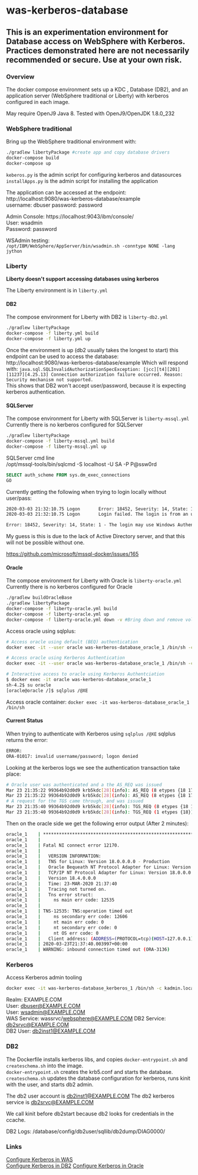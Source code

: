 # was-kerberos-database

## This is an experimentation environment for Database access on WebSphere with Kerberos. Practices demonstrated here are not necessarily recommended or secure. Use at your own risk.

### Overview

The docker compose environment sets up a KDC , Database (DB2), and an application server (WebSphere traditional or Liberty) with kerberos configured in each image. 

May require OpenJ9 Java 8. Tested with OpenJ9/OpenJDK 1.8.0_232

### WebSphere traditional 

Bring up the WebSphere traditional environment with:

``` sh
./gradlew libertyPackage #create app and copy database drivers
docker-compose build
docker-compose up
```

`keberos.py` is the admin script for configuring kerberos and datasources  
`installApps.py` is the admin script for installing the application



The application can be accessed at the endpoint:  
http://localhost:9080/was-kerberos-database/example  
username: dbuser
password: password

Admin Console: https://localhost:9043/ibm/console/  
User: wsadmin  
Password: password

WSAdmin testing:  
`/opt/IBM/WebSphere/AppServer/bin/wsadmin.sh -conntype NONE -lang jython`

### Liberty

**Liberty doesn't support accessing databases using kerberos**

The Liberty environment is in `liberty.yml`

#### DB2

The compose environment for Liberty with DB2 is `liberty-db2.yml`

```sh
./gradlew libertyPackage
docker-compose -f liberty.yml build
docker-compose -f liberty.yml up
```

Once the environment is up (db2 usually takes the longest to start) this endpoint can be used to access the database:  
http://localhost:9080/was-kerberos-database/example
Which will respond with:  `java.sql.SQLInvalidAuthorizationSpecException: [jcc][t4][201][11237][4.25.13] Connection authorization failure occurred. Reason: Security mechanism not supported. `  
This shows that DB2 won't accept user/password, because it is expecting kerberos authentication.

#### SQLServer

The compose environment for Liberty with SQLServer is `liberty-mssql.yml` 
Currently there is no kerberos configured for SQLServer

```sh
./gradlew libertyPackage
docker-compose -f liberty-mssql.yml build
docker-compose -f liberty-mssql.yml up
```

SQLServer cmd line  
/opt/mssql-tools/bin/sqlcmd -S localhost -U SA -P P@ssw0rd

```sql
SELECT auth_scheme FROM sys.dm_exec_connections  
GO
```

Currently getting the following when trying to login locally without user/pass:
```txt
2020-03-03 21:32:10.75 Logon       Error: 18452, Severity: 14, State: 1.
2020-03-03 21:32:10.75 Logon       Login failed. The login is from an untrusted domain and cannot be used with Integrated authentication. [CLIENT: 10.5.0.5]
```

```txt
Error: 18452, Severity: 14, State: 1 - The login may use Windows Authentication but the login is an unrecognized Windows principal. An unrecognized Windows principal means that Windows can't verify the login. This might be because the Windows login is from an untrusted domain.
```

My guess is this is due to the lack of Active Directory server, and that this will not be possible without one.

https://github.com/microsoft/mssql-docker/issues/165

#### Oracle

The compose environment for Liberty with Oracle is `liberty-oracle.yml`
Currently there is no kerberos configured for Oracle

```sh
./gradlew buildOracleBase
./gradlew libertyPackage
docker-compose -f liberty-oracle.yml build
docker-compose -f liberty-oracle.yml up
docker-compose -f liberty-oracle.yml down -v #Bring down and remove volume (so oracle data is not persisted)
```

Access oracle using sqlplus:
```sh
# Access oracle using default (BEQ) authentication
docker exec -it --user oracle was-kerberos-database_oracle_1 /bin/sh -c 'sqlplus / as sysdba'

# Access oracle using Kerberos Authentication
docker exec -it --user oracle was-kerberos-database_oracle_1 /bin/sh -c 'sqlplus /@XE'

# Interactive access to oracle using Kerberos Authentciation 
$ docker exec -it oracle was-kerberos-database_oracle_1
sh-4.2$ su oracle
[oracle@oracle /]$ sqlplus /@XE
```

Access oracle container:
`docker exec -it was-kerberos-database_oracle_1 /bin/sh`

#### Current Status
When trying to authenticate with Kerberos using `sqlplus /@XE` sqlplus returns the error:
```txt
ERROR:
ORA-01017: invalid username/password; logon denied
```

Looking at the kerberos logs we see the authentication transaction take place:
```sh
# Oracle user was authenticated and a the AS_REQ was issued
Mar 23 21:35:22 99364b92d0d9 krb5kdc[28](info): AS_REQ (8 etypes {18 17 20 19 16 23 25 26}) 10.5.0.11: NEEDED_PREAUTH: XE/oracle@EXAMPLE.COM for krbtgt/EXAMPLE.COM@EXAMPLE.COM, Additional pre-authentication required
Mar 23 21:35:22 99364b92d0d9 krb5kdc[28](info): AS_REQ (8 etypes {18 17 20 19 16 23 25 26}) 10.5.0.11: ISSUE: authtime 1584999322, etypes {rep=18 tkt=18 ses=18}, XE/oracle@EXAMPLE.COM for krbtgt/EXAMPLE.COM@EXAMPLE.COM
# A request for the TGS came through, and was issued
Mar 23 21:35:40 99364b92d0d9 krb5kdc[28](info): TGS_REQ (8 etypes {18 17 20 19 16 23 25 26}) 10.5.0.11: ISSUE: authtime 1584999322, etypes {rep=18 tkt=18 ses=18}, XE/oracle@EXAMPLE.COM for XE/oracle@EXAMPLE.COM
Mar 23 21:35:40 99364b92d0d9 krb5kdc[28](info): TGS_REQ (1 etypes {18}) 10.5.0.11: ISSUE: authtime 1584999322, etypes {rep=18 tkt=18 ses=18}, XE/oracle@EXAMPLE.COM for krbtgt/EXAMPLE.COM@EXAMPLE.COM
```

Then on the oracle side we get the following error output (After 2 minutes):
```sh
oracle_1    | ***********************************************************************
oracle_1    |
oracle_1    | Fatal NI connect error 12170.
oracle_1    |
oracle_1    |   VERSION INFORMATION:
oracle_1    | 	TNS for Linux: Version 18.0.0.0.0 - Production
oracle_1    | 	Oracle Bequeath NT Protocol Adapter for Linux: Version 18.0.0.0.0 - Production
oracle_1    | 	TCP/IP NT Protocol Adapter for Linux: Version 18.0.0.0.0 - Production
oracle_1    |   Version 18.4.0.0.0
oracle_1    |   Time: 23-MAR-2020 21:37:40
oracle_1    |   Tracing not turned on.
oracle_1    |   Tns error struct:
oracle_1    |     ns main err code: 12535
oracle_1    |
oracle_1    | TNS-12535: TNS:operation timed out
oracle_1    |     ns secondary err code: 12606
oracle_1    |     nt main err code: 0
oracle_1    |     nt secondary err code: 0
oracle_1    |     nt OS err code: 0
oracle_1    |   Client address: (ADDRESS=(PROTOCOL=tcp)(HOST=127.0.0.1)(PORT=35334))
oracle_1    | 2020-03-23T21:37:40.003997+00:00
oracle_1    | WARNING: inbound connection timed out (ORA-3136)
```
### Kerberos

Access Kerberos admin tooling
```sh
docker exec -it was-kerberos-database_kerberos_1 /bin/sh -c kadmin.local
```

Realm: EXAMPLE.COM  
User: dbuser@EXAMPLE.COM  
User: wsadmin@EXAMPLE.COM  
WAS Service: wassrvc/websphere@EXAMPLE.COM
DB2 Service: db2srvc@EXAMPLE.COM  
DB2 User: db2inst1@EXAMPLE.COM  


### DB2
The Dockerfile installs kerberos libs, and copies `docker-entrypoint.sh` and `createschema.sh` into the image.  
`docker-entrypoint.sh` creates the krb5.conf and starts the database.  
`createschema.sh` updates the database configuration for kerberos, runs kinit with the user, and starts db2 admin.

The db2 user account is db2inst1@EXAMPLE.COM 
The db2 kerberos service is db2srvc@EXAMPLE.COM

We call kinit before db2start because db2 looks for credentials in the ccache.

DB2 Logs: /database/config/db2user/sqllib/db2dump/DIAG0000/

### Links
[Configure Kerberos in WAS](https://www.ibm.com/support/knowledgecenter/en/SSEQTP_9.0.5/com.ibm.websphere.base.doc/ae/tsec_kerb_setup.html)  
[Configure Kerberos in DB2](https://www.ibm.com/support/knowledgecenter/en/SSEPGG_11.1.0/com.ibm.db2.luw.admin.sec.doc/doc/c0058525.html)
[Configure Kerberos in Oracle](https://docs.oracle.com/en/database/oracle/oracle-database/20/dbseg/configuring-kerberos-authentication.html#GUID-39A6604D-35DD-40E5-A71E-079EE7C9DF15)